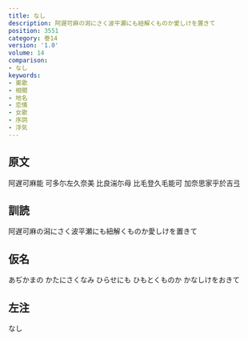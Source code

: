 ```yaml
---
title: なし
description: 阿遅可麻の潟にさく波平瀬にも紐解くものか愛しけを置きて
position: 3551
category: 巻14
version: '1.0'
volume: 14
comparison:
- なし
keywords:
- 東歌
- 相聞
- 地名
- 恋情
- 女歌
- 序詞
- 浮気
---
```


## 原文

阿遅可麻能 可多尓左久奈美 比良湍尓母 比毛登久毛能可 加奈思家乎於吉弖

## 訓読

阿遅可麻の潟にさく波平瀬にも紐解くものか愛しけを置きて

## 仮名

あぢかまの かたにさくなみ ひらせにも ひもとくものか かなしけをおきて

## 左注

なし
